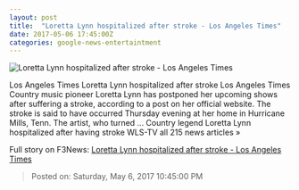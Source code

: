 ```yaml
---
layout: post
title:  "Loretta Lynn hospitalized after stroke - Los Angeles Times"
date: 2017-05-06 17:45:00Z
categories: google-news-entertaintment
---
```


![Loretta Lynn hospitalized after stroke - Los Angeles Times](http://www.trbimg.com/img-590e0dba/turbine/la-et-entertainment-news-updates-may-loretta-lynn-hospitalized-after-stroke-1494035492)

Los Angeles Times Loretta Lynn hospitalized after stroke Los Angeles Times Country music pioneer Loretta Lynn has postponed her upcoming shows after suffering a stroke, according to a post on her official website. The stroke is said to have occurred Thursday evening at her home in Hurricane Mills, Tenn. The artist, who turned ... Country legend Loretta Lynn hospitalized after having stroke WLS-TV all 215 news articles »


Full story on F3News: [Loretta Lynn hospitalized after stroke - Los Angeles Times](http://www.f3nws.com/n/KkCNyE)

> Posted on: Saturday, May 6, 2017 10:45:00 PM
